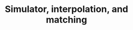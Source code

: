 ---
title: 'Simulator, interpolation, and matching'
description: Simulator and interpolation documents
---